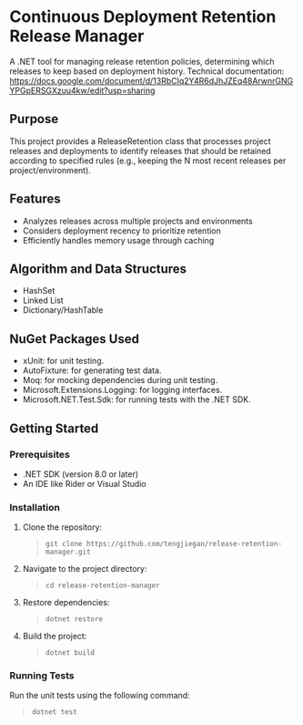 # Continuous Deployment Retention Release Manager

A .NET tool for managing release retention policies, determining which releases to keep based on deployment history.
Technical documentation: https://docs.google.com/document/d/13RbCIq2Y4R6dJhJZEq48ArwnrGNGYPGpERSGXzuu4kw/edit?usp=sharing

## Purpose

This project provides a ReleaseRetention class that processes project releases and deployments to identify releases that should be retained according to specified rules (e.g., keeping the N most recent releases per project/environment).

## Features

- Analyzes releases across multiple projects and environments
- Considers deployment recency to prioritize retention
- Efficiently handles memory usage through caching

## Algorithm and Data Structures

- HashSet
- Linked List
- Dictionary/HashTable

## NuGet Packages Used

- xUnit: for unit testing.
- AutoFixture: for generating test data.
- Moq: for mocking dependencies during unit testing.
- Microsoft.Extensions.Logging: for logging interfaces.
- Microsoft.NET.Test.Sdk: for running tests with the .NET SDK.

## Getting Started

### Prerequisites

- .NET SDK (version 8.0 or later)
- An IDE like Rider or Visual Studio

### Installation

1. Clone the repository:

    >  `git clone https://github.com/tengjiegan/release-retention-manager.git`

2. Navigate to the project directory:

    >  `cd release-retention-manager`

3. Restore dependencies:

    >  `dotnet restore`

4. Build the project:

    >  `dotnet build`

### Running Tests

Run the unit tests using the following command:

> `dotnet test`
